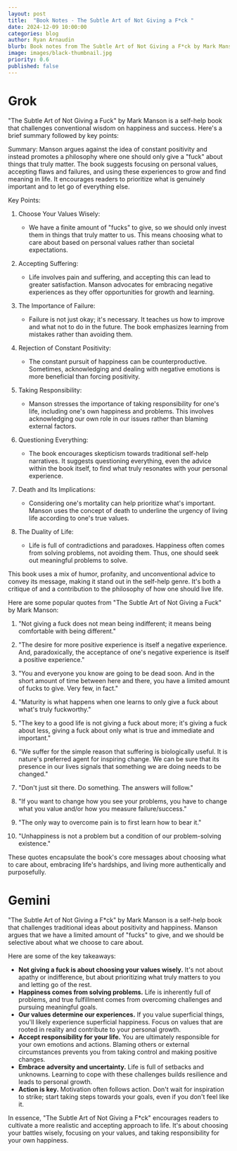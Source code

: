 ```yaml
---
layout: post
title:  "Book Notes - The Subtle Art of Not Giving a F*ck "
date: 2024-12-09 10:00:00
categories: blog
author: Ryan Arnaudin
blurb: Book notes from The Subtle Art of Not Giving a F*ck by Mark Manson
image: images/black-thumbnail.jpg
priority: 0.6
published: false
---
```


# Grok

"The Subtle Art of Not Giving a Fuck" by Mark Manson is a self-help book that challenges conventional wisdom on happiness and success. Here's a brief summary followed by key points:

Summary: Manson argues against the idea of constant positivity and instead promotes a philosophy where one should only give a "fuck" about things that truly matter. The book suggests focusing on personal values, accepting flaws and failures, and using these experiences to grow and find meaning in life. It encourages readers to prioritize what is genuinely important and to let go of everything else.

Key Points:

1.  Choose Your Values Wisely:

    -   We have a finite amount of "fucks" to give, so we should only invest them in things that truly matter to us. This means choosing what to care about based on personal values rather than societal expectations.

2.  Accepting Suffering:

    -   Life involves pain and suffering, and accepting this can lead to greater satisfaction. Manson advocates for embracing negative experiences as they offer opportunities for growth and learning.

3.  The Importance of Failure:

    -   Failure is not just okay; it's necessary. It teaches us how to improve and what not to do in the future. The book emphasizes learning from mistakes rather than avoiding them.

4.  Rejection of Constant Positivity:

    -   The constant pursuit of happiness can be counterproductive. Sometimes, acknowledging and dealing with negative emotions is more beneficial than forcing positivity.

5.  Taking Responsibility:

    -   Manson stresses the importance of taking responsibility for one's life, including one's own happiness and problems. This involves acknowledging our own role in our issues rather than blaming external factors.

6.  Questioning Everything:

    -   The book encourages skepticism towards traditional self-help narratives. It suggests questioning everything, even the advice within the book itself, to find what truly resonates with your personal experience.

7.  Death and Its Implications:

    -   Considering one's mortality can help prioritize what's important. Manson uses the concept of death to underline the urgency of living life according to one's true values.

8.  The Duality of Life:

    -   Life is full of contradictions and paradoxes. Happiness often comes from solving problems, not avoiding them. Thus, one should seek out meaningful problems to solve.

This book uses a mix of humor, profanity, and unconventional advice to convey its message, making it stand out in the self-help genre. It's both a critique of and a contribution to the philosophy of how one should live life.

Here are some popular quotes from "The Subtle Art of Not Giving a Fuck" by Mark Manson:

1.  "Not giving a fuck does not mean being indifferent; it means being comfortable with being different."

2.  "The desire for more positive experience is itself a negative experience. And, paradoxically, the acceptance of one's negative experience is itself a positive experience."

3.  "You and everyone you know are going to be dead soon. And in the short amount of time between here and there, you have a limited amount of fucks to give. Very few, in fact."

4.  "Maturity is what happens when one learns to only give a fuck about what's truly fuckworthy."

5.  "The key to a good life is not giving a fuck about more; it's giving a fuck about less, giving a fuck about only what is true and immediate and important."

6.  "We suffer for the simple reason that suffering is biologically useful. It is nature's preferred agent for inspiring change. We can be sure that its presence in our lives signals that something we are doing needs to be changed."

7.  "Don't just sit there. Do something. The answers will follow."

8.  "If you want to change how you see your problems, you have to change what you value and/or how you measure failure/success."

9.  "The only way to overcome pain is to first learn how to bear it."

10. "Unhappiness is not a problem but a condition of our problem-solving existence."

These quotes encapsulate the book's core messages about choosing what to care about, embracing life's hardships, and living more authentically and purposefully.

# Gemini 

"The Subtle Art of Not Giving a F*ck" by Mark Manson is a self-help book that challenges traditional ideas about positivity and happiness. Manson argues that we have a limited amount of "fucks" to give, and we should be selective about what we choose to care about.

Here are some of the key takeaways:

-   **Not giving a fuck is about choosing your values wisely.** It's not about apathy or indifference, but about prioritizing what truly matters to you and letting go of the rest.
-   **Happiness comes from solving problems.** Life is inherently full of problems, and true fulfillment comes from overcoming challenges and pursuing meaningful goals.
-   **Our values determine our experiences.** If you value superficial things, you'll likely experience superficial happiness. Focus on values that are rooted in reality and contribute to your personal growth.
-   **Accept responsibility for your life.** You are ultimately responsible for your own emotions and actions. Blaming others or external circumstances prevents you from taking control and making positive changes.
-   **Embrace adversity and uncertainty.** Life is full of setbacks and unknowns. Learning to cope with these challenges builds resilience and leads to personal growth.
-   **Action is key.** Motivation often follows action. Don't wait for inspiration to strike; start taking steps towards your goals, even if you don't feel like it.

In essence, "The Subtle Art of Not Giving a F*ck" encourages readers to cultivate a more realistic and accepting approach to life. It's about choosing your battles wisely, focusing on your values, and taking responsibility for your own happiness.